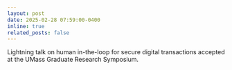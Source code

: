 ```yaml
---
layout: post
date: 2025-02-28 07:59:00-0400
inline: true
related_posts: false
---
```


Lightning talk on human in-the-loop for secure digital transactions accepted at the UMass Graduate Research Symposium.
